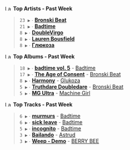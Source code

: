 <!--START_LASTFM_ARTISTS:{"period": "7day", "rows": 5}-->
<a href="https://last.fm" target="_blank"><img src="https://user-images.githubusercontent.com/17434202/215290617-e793598d-d7c9-428f-9975-156db1ba89cc.svg" alt="Last.fm Logo" width="18" height="13"/></a> **Top Artists - Past Week**

> `23 ▶️` ∙ **[Bronski Beat](https://www.last.fm/music/Bronski+Beat)**<br/>
> `21 ▶️` ∙ **[Badtime](https://www.last.fm/music/Badtime)**<br/>
> `8 ▶️` ∙ **[DoubleVirgo](https://www.last.fm/music/DoubleVirgo)**<br/>
> `8 ▶️` ∙ **[Lauren Bousfield](https://www.last.fm/music/Lauren+Bousfield)**<br/>
> `8 ▶️` ∙ **[Глюкоза](https://www.last.fm/music/%D0%93%D0%BB%D1%8E%D0%BA%D0%BE%D0%B7%D0%B0)**<br/>
<!--END_LASTFM_ARTISTS-->

<!--START_LASTFM_ALBUMS:{"period": "7day", "rows": 5}-->
<a href="https://last.fm" target="_blank"><img src="https://user-images.githubusercontent.com/17434202/215290617-e793598d-d7c9-428f-9975-156db1ba89cc.svg" alt="Last.fm Logo" width="18" height="13"/></a> **Top Albums - Past Week**

> `18 ▶️` ∙ **[badtime vol. 5](https://www.last.fm/music/Badtime/badtime+vol.+5)** - [Badtime](https://www.last.fm/music/Badtime)<br/>
> `17 ▶️` ∙ **[The Age of Consent](https://www.last.fm/music/Bronski+Beat/The+Age+of+Consent)** - [Bronski Beat](https://www.last.fm/music/Bronski+Beat)<br/>
> `8 ▶️` ∙ **[Harmony](https://www.last.fm/music/Glukoza/Harmony)** - [Glukoza](https://www.last.fm/music/Glukoza)<br/>
> `5 ▶️` ∙ **[Truthdare Doubledare](https://www.last.fm/music/Bronski+Beat/Truthdare+Doubledare)** - [Bronski Beat](https://www.last.fm/music/Bronski+Beat)<br/>
> `5 ▶️` ∙ **[MG Ultra](https://www.last.fm/music/Machine+Girl/MG+Ultra)** - [Machine Girl](https://www.last.fm/music/Machine+Girl)<br/>
<!--END_LASTFM_ALBUMS-->

<!--START_LASTFM_TRACKS:{"period": "7day", "rows": 5}-->
<a href="https://last.fm" target="_blank"><img src="https://user-images.githubusercontent.com/17434202/215290617-e793598d-d7c9-428f-9975-156db1ba89cc.svg" alt="Last.fm Logo" width="18" height="13"/></a> **Top Tracks - Past Week**

> `6 ▶️` ∙ **[murmurs](https://www.last.fm/music/Badtime/_/murmurs)** - [Badtime](https://www.last.fm/music/Badtime)<br/>
> `6 ▶️` ∙ **[sick leave](https://www.last.fm/music/Badtime/_/sick+leave)** - [Badtime](https://www.last.fm/music/Badtime)<br/>
> `5 ▶️` ∙ **[incognito](https://www.last.fm/music/Badtime/_/incognito)** - [Badtime](https://www.last.fm/music/Badtime)<br/>
> `3 ▶️` ∙ **[Bailando](https://www.last.fm/music/Astrud/_/Bailando)** - [Astrud](https://www.last.fm/music/Astrud)<br/>
> `3 ▶️` ∙ **[Weep - Demo](https://www.last.fm/music/BERRY+BEE/_/Weep+-+Demo)** - [BERRY BEE](https://www.last.fm/music/BERRY+BEE)<br/>
<!--END_LASTFM_TRACKS-->